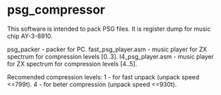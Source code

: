 # psg_compressor

This software is intended to pack PSG files. It is register dump for music chip AY-3-8910.

psg_packer 	    - packer for PC.
fast_psg_player.asm - music player for ZX spectrum for compression levels [0..3].
l4_psg_player.asm   - music player for ZX spectrum for compression levels [4..5].

Recomended compression levels:
	1 - for fast unpack (unpack speed <=799t).
	4 - for beter compression (unpack speed <=930t).
